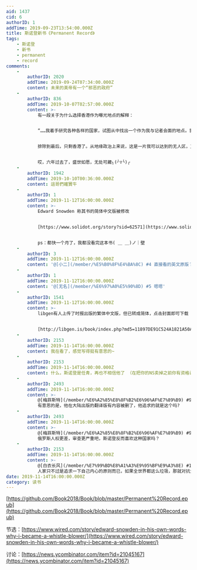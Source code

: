 ```yaml
---
aid: 1437
cid: 6
authorID: 1
addTime: 2019-09-23T13:54:00.000Z
title: 斯诺登新书《Permanent Record》
tags:
    - 斯诺登
    - 新书
    - permanent
    - record
comments:
    -
        authorID: 2020
        addTime: 2019-09-24T07:34:00.000Z
        content: 未来的美帝有一个“邪恶的政府”
    -
        authorID: 836
        addTime: 2019-10-07T02:57:00.000Z
        content: >-
            有一段关于为什么选择香港作为曝光地点的解释：


            “……我着手研究各种各样的国家，试图从中找出一个作为我与记者会面的地点。我觉得这有点像在为自己挑选一座监狱，如果不是坟墓的话。显然，五眼联盟的国家都被排除在外。其实欧洲也要排除，因为这些国家在面对美国的强大压力时，肯定不会坚守国际法中拒绝引渡政治犯的原则。非洲和拉丁美洲也是去不得的，美国对这些地方都有着随心所欲进行干涉的历史。俄罗斯也不可能，毕竟那是俄罗斯啊，中国同理，都是完全不在考虑的范围的，美国政府什么都不用做，只需要指一下地图就能让我信誉扫地，也就中东会比那里更糟。我甚至觉得找到一处理想的会面地点是我一生中比洗劫国安局更具有挑战性的黑客行为了，这里既要能顶住白宫压力，又要足够自由，不会干涉我的行动。


            排除到最后，只剩香港了。从地缘政治上来说，这是一片我可以达到的无人区，又有着充满活力的媒体和抗议文化，更不用说在很大程度上不受审查的互联网了。这是一个奇妙之境，一座相当程度上的自由城邦，它所具有的名义上的自治权能将我跟中国和北京当局隔离开来，限制他们采取针对我和记者们的公开行动，至少让他们无法采取直接行动，同时，它又事实上处在北京的势力范围内，这就降低了美国采取单边干预的可能性。在无法保障安全的情况下，它也足以为我提供时间上的保障。无论如何，我需要的是在事情败露之前完成一切的时机，而我所能期望的最多也就是在被捕之前完成揭发了。”


            哎，六年过去了，盛世如愿，无处可藏╮(╯▽╰)╭
    -
        authorID: 1942
        addTime: 2019-10-10T00:36:00.000Z
        content: 這哥們確實牛
    -
        authorID: 1
        addTime: 2019-11-12T16:00:00.000Z
        content: >-
            Edward Snowden 称其书的简体中文版被修改


            [https://www.solidot.org/story?sid=62571](https://www.solidot.org/story?sid=62571)


            ps：都快一个月了，我都没看完这本书( ＿ ＿)ノ｜壁
    -
        authorID: 3
        addTime: 2019-11-12T16:00:00.000Z
        content: '@[小二](/member/%E5%B0%8F%E4%BA%8C) #4 直接看的英文原版？'
    -
        authorID: 1
        addTime: 2019-11-12T16:00:00.000Z
        content: '@[无名](/member/%E6%97%A0%E5%90%8D) #5 嗯嗯'
    -
        authorID: 1541
        addTime: 2019-11-12T16:00:00.000Z
        content: >-
            libgen有人上传了时报出版的繁体中文版，但已转成简体，点击封面即可下载


            [http://libgen.is/book/index.php?md5=11897DE91C524A1821A50ABCA269C497](http://libgen.is/book/index.php?md5=11897DE91C524A1821A50ABCA269C497)
    -
        authorID: 2153
        addTime: 2019-11-14T16:00:00.000Z
        content: 我在看了，感觉写得挺有意思的~
    -
        authorID: 2153
        addTime: 2019-11-14T16:00:00.000Z
        content: 什么，斯诺登是任青，再也不相信他了 （在把你的NS卖掉之前你有资格说这种话吗）
    -
        authorID: 2493
        addTime: 2019-11-14T16:00:00.000Z
        content: >-
            @[梅菲斯特](/member/%E6%A2%85%E8%8F%B2%E6%96%AF%E7%89%B9) #9
            有意思的是，他在大陆出版的翻译版有内容被删了，他追求的就是这个吗?
    -
        authorID: 2493
        addTime: 2019-11-14T16:00:00.000Z
        content: >-
            @[梅菲斯特](/member/%E6%A2%85%E8%8F%B2%E6%96%AF%E7%89%B9) #9
            俄罗斯人权更差，审查更严重吧，斯诺登反而喜欢这种国家吗？
    -
        authorID: 2153
        addTime: 2019-11-14T16:00:00.000Z
        content: >-
            @[白衣长风](/member/%E7%99%BD%E8%A1%A3%E9%95%BF%E9%A3%8E) #10
            人家只不过是追求一下自己内心的原则而已，如果全世界都这么垃圾，那就对抗全世界咯 这就是我们理想主义者的心态啊，举世皆浊而我独清。
date: 2019-11-14T16:00:00.000Z
category: 读书
---
```


[https://github.com/Book2018/Book/blob/master/Permanent%20Record.epub](https://github.com/Book2018/Book/blob/master/Permanent%20Record.epub)

节选：[https://www.wired.com/story/edward-snowden-in-his-own-words-why-i-became-a-whistle-blower/](https://www.wired.com/story/edward-snowden-in-his-own-words-why-i-became-a-whistle-blower/)

讨论：[https://news.ycombinator.com/item?id=21045167](https://news.ycombinator.com/item?id=21045167)
